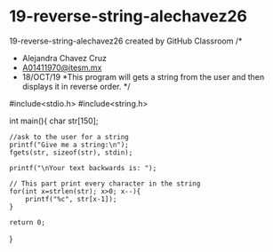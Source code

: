 # 19-reverse-string-alechavez26
19-reverse-string-alechavez26 created by GitHub Classroom
/* 
 * Alejandra Chavez Cruz
 * A01411970@itesm.mx
 * 18/OCT/19
 *This program will gets a string from the user and then displays it in reverse order.
*/

#include<stdio.h>
#include<string.h>

int main(){
    char str[150];

    //ask to the user for a string
    printf("Give me a string:\n");
    fgets(str, sizeof(str), stdin);

    printf("\nYour text backwards is: ");

    // This part print every character in the string
    for(int x=strlen(str); x>0; x--){
        printf("%c", str[x-1]);
    }

    return 0;
}
